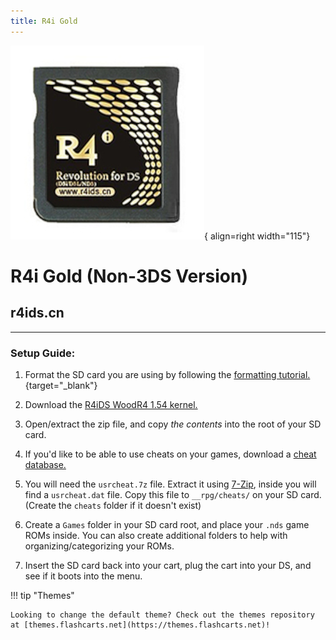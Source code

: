 ```yaml
---
title: R4i Gold 
---
```


![r4ids.cn](../images/r4idscn_non3ds.png){ align=right width="115"}
# R4i Gold (Non-3DS Version)
## r4ids.cn

---

### Setup Guide:

1. Format the SD card you are using by following the [formatting tutorial.](../tutorials/formatting.md){target="_blank"}

1. Download the [R4iDS WoodR4 1.54 kernel.](https://archive.flashcarts.net/r4ids.cn/r4ids.cn_non-3DS_Wood_R4_1.54.zip)

1. Open/extract the zip file, and copy *the contents* into the root of your SD card.

1. If you'd like to be able to use cheats on your games, download a [cheat database.](https://github.com/DeadSkullzJr/NDS-i-Cheat-Databases/releases/latest)

1. You will need the `usrcheat.7z` file. Extract it using [7-Zip](https://www.7-zip.org/), inside you will find a `usrcheat.dat` file. Copy this file to `__rpg/cheats/` on your SD card. (Create the `cheats` folder if it doesn't exist)

1. Create a `Games` folder in your SD card root, and place your `.nds` game ROMs inside. You can also create additional folders to help with organizing/categorizing your ROMs.

1. Insert the SD card back into your cart, plug the cart into your DS, and see if it boots into the menu.

!!! tip "Themes"

    Looking to change the default theme? Check out the themes repository at [themes.flashcarts.net](https://themes.flashcarts.net)!